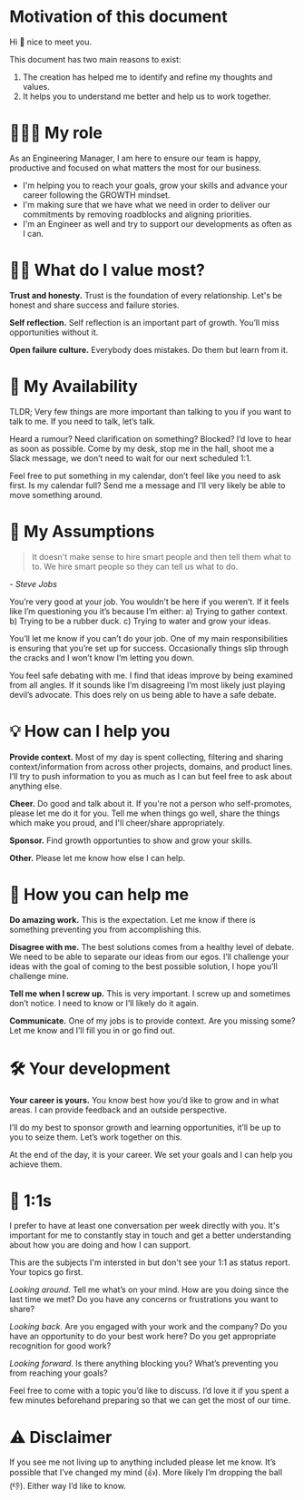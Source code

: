 # Motivation of this document
Hi 👋 nice to meet you.

This document has two main reasons to exist:
1) The creation has helped me to identify and refine my thoughts and values.
2) It helps you to understand me better and help us to work together.

# 👨🏻‍💻 My role
As an Engineering Manager, I am here to ensure our team is happy, productive and focused on what matters the most for our business.
* I'm helping you to reach your goals, grow your skills and advance your career following the GROWTH mindset.
* I'm making sure that we have what we need in order to deliver our commitments by removing roadblocks and aligning priorities. 
* I'm an Engineer as well and try to support our developments as often as I can.

# 🙌🏻 What do I value most?
**Trust and honesty.** Trust is the foundation of every relationship. Let's be honest and share success and failure stories.

**Self reflection.** Self reflection is an important part of growth. You’ll miss opportunities without it.

**Open failure culture.** Everybody does mistakes. Do them but learn from it.

# 📲 My Availability
TLDR; Very few things are more important than talking to you if you want to talk to me. If you need to talk, let’s talk.

Heard a rumour? Need clarification on something? Blocked? 
I’d love to hear as soon as possible. Come by my desk, stop me in the hall, shoot me a Slack message, we don’t need to wait for our next scheduled 1:1.

Feel free to put something in my calendar, don’t feel like you need to ask first.
Is my calendar full? Send me a message and I’ll very likely be able to move something around.

# 🔮 My Assumptions
> It doesn't make sense to hire smart people and then tell them what to to. We hire smart people so they can tell us what to do.

*- Steve Jobs*

You’re very good at your job. You wouldn’t be here if you weren’t. If it feels like I’m questioning you it’s because I’m either: 
a) Trying to gather context. 
b) Trying to be a rubber duck.
c) Trying to water and grow your ideas.

You’ll let me know if you can’t do your job. One of my main responsibilities is ensuring that you’re set up for success. Occasionally things slip through the cracks and I won’t know I’m letting you down.

You feel safe debating with me. I find that ideas improve by being examined from all angles. If it sounds like I’m disagreeing I’m most likely just playing devil’s advocate. This does rely on us being able to have a safe debate.

# 💡 How can I help you
**Provide context.** Most of my day is spent collecting, filtering and sharing context/information from across other projects, domains, and product lines. I’ll try to push information to you as much as I can but feel free to ask about anything else.

**Cheer.** Do good and talk about it. If you're not a person who self-promotes, please let me do it for you. Tell me when things go well, share the things which make you proud, and I'll cheer/share appropriately.

**Sponsor.** Find growth opportunties to show and grow your skills.

**Other.** Please let me know how else I can help. 

# 💪 How you can help me
**Do amazing work.** 
This is the expectation. Let me know if there is something preventing you from accomplishing this.

**Disagree with me.** 
The best solutions comes from a healthy level of debate. We need to be able to separate our ideas from our egos. I’ll challenge your ideas with the goal of coming to the best possible solution, I hope you’ll challenge mine.

**Tell me when I screw up.** 
This is very important. I screw up and sometimes don’t notice. I need to know or I’ll likely do it again.

**Communicate.** 
One of my jobs is to provide context. Are you missing some? Let me know and I’ll fill you in or go find out.

# 🛠 Your development
**Your career is yours.** You know best how you’d like to grow and in what areas. I can provide feedback and an outside perspective.

I’ll do my best to sponsor growth and learning opportunities, it’ll be up to you to seize them. Let’s work together on this.

At the end of the day, it is your career. We set your goals and I can help you achieve them.

# 🔁 1:1s
I prefer to have at least one conversation per week directly with you.
It's important for me to constantly stay in touch and get a better understanding about how you are doing and how I can support.

This are the subjects I'm intersted in but don't see your 1:1 as status report. Your topics go first.

*Looking around.* Tell me what’s on your mind. How are you doing since the last time we met? Do you have any concerns or frustrations you want to share?

*Looking back.* Are you engaged with your work and the company? Do you have an opportunity to do your best work here? Do you get appropriate recognition for good work? 

*Looking forward.* Is there anything blocking you? What’s preventing you from reaching your goals?

Feel free to come with a topic you’d like to discuss. I’d love it if you spent a few minutes beforehand preparing so that we can get the most of our time.

# ⚠️ Disclaimer
If you see me not living up to anything included please let me know. It’s possible that I’ve changed my mind (👍). More likely I’m dropping the ball (👎). Either way I’d like to know.
